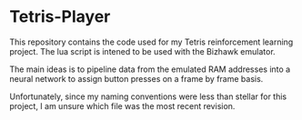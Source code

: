 # Tetris-Player

This repository contains the code used for my Tetris reinforcement learning project. The lua script is intened to be used with the Bizhawk emulator.

The main ideas is to pipeline data from the emulated RAM addresses into a neural network to assign button presses on a frame by frame basis.

Unfortunately, since my naming conventions were less than stellar for this project, I am unsure which file was the most recent revision.
